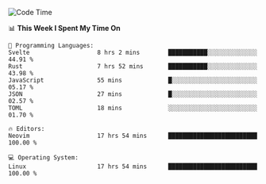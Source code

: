 <!-- [![Top Langs](https://github-readme-stats.vercel.app/api/top-langs/?username=gagahsyuja&theme=dracula&hide_border=true&border_radius=7)](https://github.com/anuraghazra/github-readme-stats) -->

<!--START_SECTION:waka-->
![Code Time](http://img.shields.io/badge/Code%20Time-495%20hrs%2025%20mins-blue)

📊 **This Week I Spent My Time On** 

```text
💬 Programming Languages: 
Svelte                   8 hrs 2 mins        ███████████░░░░░░░░░░░░░░   44.91 % 
Rust                     7 hrs 52 mins       ███████████░░░░░░░░░░░░░░   43.98 % 
JavaScript               55 mins             █░░░░░░░░░░░░░░░░░░░░░░░░   05.17 % 
JSON                     27 mins             █░░░░░░░░░░░░░░░░░░░░░░░░   02.57 % 
TOML                     18 mins             ░░░░░░░░░░░░░░░░░░░░░░░░░   01.70 % 

🔥 Editors: 
Neovim                   17 hrs 54 mins      █████████████████████████   100.00 % 

💻 Operating System: 
Linux                    17 hrs 54 mins      █████████████████████████   100.00 % 
```


<!--END_SECTION:waka-->
